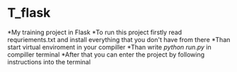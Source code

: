 # T_flask
*My training project in Flask
*To run this project firstly read requriements.txt and install everything that you don't have from there
*Than start virtual enviroment in your compiller 
*Than write *python run.py* in compiller terminal
*After that you can enter the project by following instructions into the terminal
